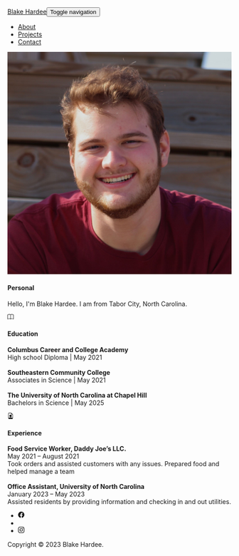 <!DOCTYPE html>
<html lang="en">

<head>
    <meta charset="utf-8">
    <meta name="viewport" content="width=device-width, initial-scale=1.0, shrink-to-fit=no">
    <title>Portfolio</title>
    <link rel="stylesheet" href="assets/bootstrap/css/bootstrap.min.css">
    <link rel="stylesheet" href="assets/fonts/fontawesome-all.min.css">
    <link rel="stylesheet" href="assets/css/aos.min.css">
    <link rel="stylesheet" href="assets/css/Features-Image-images.css">
    <link rel="stylesheet" href="assets/css/Navbar-Right-Links-Dark-icons.css">
</head>

<body>
    <nav class="navbar navbar-dark navbar-expand-md bg-dark py-3" data-aos="slide-up">
        <div class="container"><a class="navbar-brand d-flex align-items-center" href="About.html"><span>Blake Hardee</span></a><button data-bs-toggle="collapse" class="navbar-toggler" data-bs-target="#navcol-5"><span class="visually-hidden">Toggle navigation</span><span class="navbar-toggler-icon"></span></button>
            <div class="collapse navbar-collapse" id="navcol-5">
                <ul class="navbar-nav ms-auto">
                    <li class="nav-item"><a class="nav-link active" href="About.html">About</a></li>
                    <li class="nav-item"><a class="nav-link disabled" href="Projects.html">Projects</a></li>
                    <li class="nav-item"><a class="nav-link disabled" href="Contact.html">Contact</a></li>
                </ul>
            </div>
        </div>
    </nav>
    <div class="container py-4 py-xl-5">
        <div class="row row-cols-1 row-cols-md-2">
            <div class="col"><img class="rounded w-100 h-100 fit-cover" style="min-height: 300px;" src="assets/img/IMG_6236.jpeg"></div>
            <div class="col d-flex flex-column justify-content-center p-4">
                <div class="text-center text-md-start d-flex flex-column align-items-center align-items-md-start mb-5">
                    <div class="bs-icon-md bs-icon-rounded bs-icon-primary-light d-flex flex-shrink-0 justify-content-center align-items-center d-inline-block mb-3 bs-icon md"><i class="far fa-user text-info"></i></div>
                    <div>
                        <h4>Personal</h4>
                        <p>Hello, I'm Blake Hardee. I am from Tabor City, North Carolina.</p>
                    </div>
                </div>
                <div class="text-center text-md-start d-flex flex-column align-items-center align-items-md-start mb-5">
                    <div class="bs-icon-md bs-icon-rounded bs-icon-primary-light d-flex flex-shrink-0 justify-content-center align-items-center d-inline-block mb-3 bs-icon md"><svg xmlns="http://www.w3.org/2000/svg" width="1em" height="1em" fill="currentColor" viewBox="0 0 16 16" class="bi bi-book text-info">
                            <path d="M1 2.828c.885-.37 2.154-.769 3.388-.893 1.33-.134 2.458.063 3.112.752v9.746c-.935-.53-2.12-.603-3.213-.493-1.18.12-2.37.461-3.287.811V2.828zm7.5-.141c.654-.689 1.782-.886 3.112-.752 1.234.124 2.503.523 3.388.893v9.923c-.918-.35-2.107-.692-3.287-.81-1.094-.111-2.278-.039-3.213.492V2.687zM8 1.783C7.015.936 5.587.81 4.287.94c-1.514.153-3.042.672-3.994 1.105A.5.5 0 0 0 0 2.5v11a.5.5 0 0 0 .707.455c.882-.4 2.303-.881 3.68-1.02 1.409-.142 2.59.087 3.223.877a.5.5 0 0 0 .78 0c.633-.79 1.814-1.019 3.222-.877 1.378.139 2.8.62 3.681 1.02A.5.5 0 0 0 16 13.5v-11a.5.5 0 0 0-.293-.455c-.952-.433-2.48-.952-3.994-1.105C10.413.809 8.985.936 8 1.783z"></path>
                        </svg></div>
                    <div>
                        <h4>Education</h4>
                        <p><strong>Columbus Career and College Academy</strong><br>High school Diploma | May 2021<br><br><strong>Southeastern Community College</strong><br>Associates in Science | May 2021<br><br><strong>The University of North Carolina at Chapel Hill</strong><br>Bachelors in Science | May 2025</p>
                    </div>
                </div>
                <div class="text-center text-md-start d-flex flex-column align-items-center align-items-md-start">
                    <div class="bs-icon-md bs-icon-rounded bs-icon-primary-light d-flex flex-shrink-0 justify-content-center align-items-center d-inline-block mb-3 bs-icon md"><svg xmlns="http://www.w3.org/2000/svg" width="1em" height="1em" fill="currentColor" viewBox="0 0 16 16" class="bi bi-file-earmark-person text-info">
                            <path d="M11 8a3 3 0 1 1-6 0 3 3 0 0 1 6 0z"></path>
                            <path d="M14 14V4.5L9.5 0H4a2 2 0 0 0-2 2v12a2 2 0 0 0 2 2h8a2 2 0 0 0 2-2zM9.5 3A1.5 1.5 0 0 0 11 4.5h2v9.255S12 12 8 12s-5 1.755-5 1.755V2a1 1 0 0 1 1-1h5.5v2z"></path>
                        </svg></div>
                    <div>
                        <h4>Experience</h4>
                        <p><strong>Food Service Worker, Daddy Joe’s LLC.</strong><br>May 2021 – August 2021<br>Took orders and assisted customers with any issues. Prepared food and helped manage a team<br><br><strong>Office Assistant, University of North Carolina</strong><br>January 2023 – May 2023<br>Assisted residents by providing information and checking in and out utilities.</p>
                    </div>
                </div>
            </div>
        </div>
        <footer class="text-center">
            <div class="container text-muted py-4 py-lg-5">
                <ul class="list-inline">
                    <li class="list-inline-item me-4"><svg class="bi bi-facebook" xmlns="http://www.w3.org/2000/svg" width="1em" height="1em" fill="currentColor" viewBox="0 0 16 16">
    <path d="M16 8.049c0-4.446-3.582-8.05-8-8.05C3.58 0-.002 3.603-.002 8.05c0 4.017 2.926 7.347 6.75 7.951v-5.625h-2.03V8.05H6.75V6.275c0-2.017 1.195-3.131 3.022-3.131.876 0 1.791.157 1.791.157v1.98h-1.009c-.993 0-1.303.621-1.303 1.258v1.51h2.218l-.354 2.326H9.25V16c3.824-.604 6.75-3.934 6.75-7.951z"></path>
    <a href="url">https://www.linkedin.com/in/blakehardee</a>
</svg></li>
                    <li class="list-inline-item me-4"></li>
                    <li class="list-inline-item"><svg class="bi bi-instagram" xmlns="http://www.w3.org/2000/svg" width="1em" height="1em" fill="currentColor" viewBox="0 0 16 16">
    <path d="M8 0C5.829 0 5.556.01 4.703.048 3.85.088 3.269.222 2.76.42a3.917 3.917 0 0 0-1.417.923A3.927 3.927 0 0 0 .42 2.76C.222 3.268.087 3.85.048 4.7.01 5.555 0 5.827 0 8.001c0 2.172.01 2.444.048 3.297.04.852.174 1.433.372 1.942.205.526.478.972.923 1.417.444.445.89.719 1.416.923.51.198 1.09.333 1.942.372C5.555 15.99 5.827 16 8 16s2.444-.01 3.298-.048c.851-.04 1.434-.174 1.943-.372a3.916 3.916 0 0 0 1.416-.923c.445-.445.718-.891.923-1.417.197-.509.332-1.09.372-1.942C15.99 10.445 16 10.173 16 8s-.01-2.445-.048-3.299c-.04-.851-.175-1.433-.372-1.941a3.926 3.926 0 0 0-.923-1.417A3.911 3.911 0 0 0 13.24.42c-.51-.198-1.092-.333-1.943-.372C10.443.01 10.172 0 7.998 0h.003zm-.717 1.442h.718c2.136 0 2.389.007 3.232.046.78.035 1.204.166 1.486.275.373.145.64.319.92.599.28.28.453.546.598.92.11.281.24.705.275 1.485.039.843.047 1.096.047 3.231s-.008 2.389-.047 3.232c-.035.78-.166 1.203-.275 1.485a2.47 2.47 0 0 1-.599.919c-.28.28-.546.453-.92.598-.28.11-.704.24-1.485.276-.843.038-1.096.047-3.232.047s-2.39-.009-3.233-.047c-.78-.036-1.203-.166-1.485-.276a2.478 2.478 0 0 1-.92-.598 2.48 2.48 0 0 1-.6-.92c-.109-.281-.24-.705-.275-1.485-.038-.843-.046-1.096-.046-3.233 0-2.136.008-2.388.046-3.231.036-.78.166-1.204.276-1.486.145-.373.319-.64.599-.92.28-.28.546-.453.92-.598.282-.11.705-.24 1.485-.276.738-.034 1.024-.044 2.515-.045v.002zm4.988 1.328a.96.96 0 1 0 0 1.92.96.96 0 0 0 0-1.92zm-4.27 1.122a4.109 4.109 0 1 0 0 8.217 4.109 4.109 0 0 0 0-8.217zm0 1.441a2.667 2.667 0 1 1 0 5.334 2.667 2.667 0 0 1 0-5.334z"></path>
    <a herf="url"> www.instagram.com/blakehardee</a>
</svg></li>
                </ul>
                <p class="mb-0">Copyright © 2023 Blake Hardee.</p>
            </div>
        </footer>
    </div>
    <script src="assets/bootstrap/js/bootstrap.min.js"></script>
    <script src="assets/js/aos.min.js"></script>
    <script src="assets/js/bs-init.js"></script>
</body>

</html>
